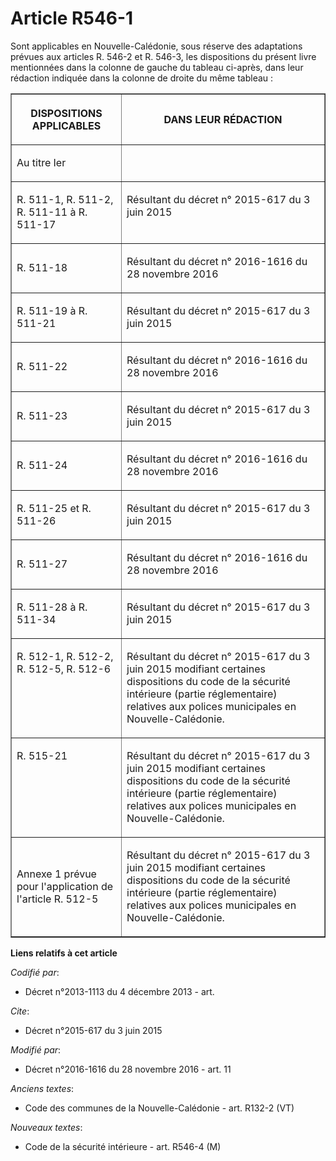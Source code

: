# Article R546-1

Sont applicables en Nouvelle-Calédonie, sous réserve des adaptations prévues aux articles R. 546-2 et R. 546-3, les
dispositions du présent livre mentionnées dans la colonne de gauche du tableau ci-après, dans leur rédaction indiquée dans la
colonne de droite du même tableau : 

<table border="1">
  <tbody>
    <tr>
      <th>

DISPOSITIONS APPLICABLES 

</th>
      <th>

DANS LEUR RÉDACTION 

</th>
    </tr>
    <tr>
      <td valign="middle">

Au titre Ier

</td>
      <td valign="middle" align="left">
    </td></tr>
    <tr>
      <td align="left" valign="top">

R. 511-1, R. 511-2, R. 511-11 à R. 511-17 

</td>
      <td align="left" valign="top">

Résultant du décret n° 2015-617 du 3 juin 2015

</td>
    </tr>
    <tr>
      <td>

R. 511-18

</td>
      <td>

Résultant du décret n° 2016-1616 du 28 novembre 2016

</td>
    </tr>
    <tr>
      <td>

R. 511-19 à R. 511-21 

</td>
      <td>

Résultant du décret n° 2015-617 du 3 juin 2015

</td>
    </tr>
    <tr>
      <td>

R. 511-22 

</td>
      <td>

Résultant du décret n° 2016-1616 du 28 novembre 2016

</td>
    </tr>
    <tr>
      <td>

R. 511-23 

</td>
      <td>

Résultant du décret n° 2015-617 du 3 juin 2015

</td>
    </tr>
    <tr>
      <td>

R. 511-24 

</td>
      <td>

Résultant du décret n° 2016-1616 du 28 novembre 2016

</td>
    </tr>
    <tr>
      <td>

R. 511-25 et R. 511-26

</td>
      <td>

Résultant du décret n° 2015-617 du 3 juin 2015

</td>
    </tr>
    <tr>
      <td>

R. 511-27

</td>
      <td>

Résultant du décret n° 2016-1616 du 28 novembre 2016

</td>
    </tr>
    <tr>
      <td>

R. 511-28 à R. 511-34

</td>
      <td>

Résultant du décret n° 2015-617 du 3 juin 2015

</td>
    </tr>
    <tr>
      <td valign="top" align="left">

R. 512-1, R. 512-2, R. 512-5, R. 512-6

</td>
      <td valign="top" align="left">

Résultant du décret n° 2015-617 du 3 juin 2015 modifiant certaines dispositions du code de la sécurité intérieure (partie
réglementaire) relatives aux polices municipales en Nouvelle-Calédonie.

</td>
    </tr>
    <tr>
      <td valign="top" align="left">

R. 515-21

</td>
      <td valign="top" align="left">

Résultant du  décret n° 2015-617 du 3 juin 2015 modifiant certaines dispositions du code de la sécurité intérieure (partie
réglementaire) relatives aux polices municipales en Nouvelle-Calédonie.

</td>
    </tr>
    <tr>
      <td valign="middle">

Annexe 1 prévue pour l'application de l'article R. 512-5 

</td>
      <td valign="middle">

Résultant du décret n° 2015-617 du 3 juin 2015 modifiant certaines dispositions du code de la sécurité intérieure (partie
réglementaire) relatives aux polices municipales en Nouvelle-Calédonie. 

</td>
    </tr>
  </tbody>
</table>

**Liens relatifs à cet article**

_Codifié par_:

  - Décret n°2013-1113 du 4 décembre 2013 - art.

_Cite_:

  - Décret n°2015-617 du 3 juin 2015

_Modifié par_:

  - Décret n°2016-1616 du 28 novembre 2016 - art. 11

_Anciens textes_:

  - Code des communes de la Nouvelle-Calédonie - art. R132-2 (VT)

_Nouveaux textes_:

  - Code de la sécurité intérieure - art. R546-4 (M)
